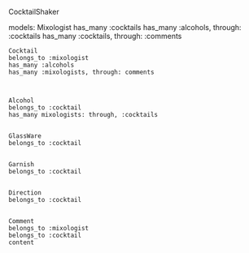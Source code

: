 CocktailShaker 

models:
    Mixologist
    has_many :cocktails
    has_many :alcohols, through: :cocktails
    has_many :cocktails, through: :comments


    Cocktail
    belongs_to :mixologist
    has_many :alcohols
    has_many :mixologists, through: comments

    

    Alcohol
    belongs_to :cocktail
    has_many mixologists: through, :cocktails


    GlassWare
    belongs_to :cocktail


    Garnish
    belongs_to :cocktail


    Direction
    belongs_to :cocktail


    Comment
    belongs_to :mixologist 
    belongs_to :cocktail
    content